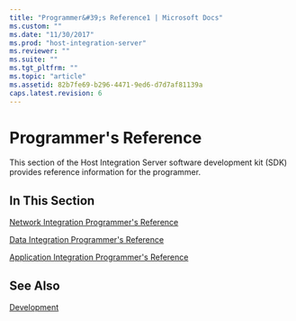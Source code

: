 ```yaml
---
title: "Programmer&#39;s Reference1 | Microsoft Docs"
ms.custom: ""
ms.date: "11/30/2017"
ms.prod: "host-integration-server"
ms.reviewer: ""
ms.suite: ""
ms.tgt_pltfrm: ""
ms.topic: "article"
ms.assetid: 82b7fe69-b296-4471-9ed6-d7d7af81139a
caps.latest.revision: 6
---
```

# Programmer&#39;s Reference
This section of the Host Integration Server software development kit (SDK) provides reference information for the programmer.  
  
## In This Section  
 [Network Integration Programmer's Reference](../HIS2010/network-integration-programmer-s-reference1.md)  
  
 [Data Integration Programmer's Reference](../HIS2010/data-integration-programmer-s-reference1.md)  
  
 [Application Integration Programmer's Reference](../HIS2010/application-integration-programmer-s-reference1.md)  
  
## See Also  
 [Development](../HIS2010/development1.md)